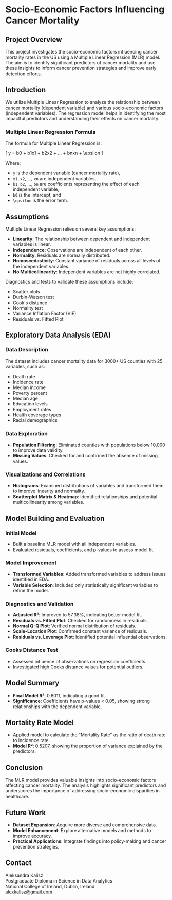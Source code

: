 # Socio-Economic Factors Influencing Cancer Mortality

## Project Overview
This project investigates the socio-economic factors influencing cancer mortality rates in the US using a Multiple Linear Regression (MLR) model. The aim is to identify significant predictors of cancer mortality and use these insights to inform cancer prevention strategies and improve early detection efforts.

## Introduction
We utilize Multiple Linear Regression to analyze the relationship between cancer mortality (dependent variable) and various socio-economic factors (independent variables). The regression model helps in identifying the most impactful predictors and understanding their effects on cancer mortality.

### Multiple Linear Regression Formula
The formula for Multiple Linear Regression is:

\[ y = b0 + b1x1 + b2x2 + \... + bnxn + \epsilon \]

Where:
- `y` is the dependent variable (cancer mortality rate),
- `x1`, `x2`, ..., `xn` are independent variables,
- `b1`, `b2`, ..., `bn` are coefficients representing the effect of each independent variable,
- `b0` is the intercept, and
- `\epsilon` is the error term.

## Assumptions
Multiple Linear Regression relies on several key assumptions:
- **Linearity**: The relationship between dependent and independent variables is linear.
- **Independence**: Observations are independent of each other.
- **Normality**: Residuals are normally distributed.
- **Homoscedasticity**: Constant variance of residuals across all levels of the independent variables.
- **No Multicollinearity**: Independent variables are not highly correlated.

Diagnostics and tests to validate these assumptions include:
- Scatter plots
- Durbin-Watson test
- Cook's distance
- Normality test
- Variance Inflation Factor (VIF)
- Residuals vs. Fitted Plot

## Exploratory Data Analysis (EDA)

### Data Description
The dataset includes cancer mortality data for 3000+ US counties with 25 variables, such as:
- Death rate
- Incidence rate
- Median income
- Poverty percent
- Median age
- Education levels
- Employment rates
- Health coverage types
- Racial demographics

### Data Exploration
- **Population Filtering**: Eliminated counties with populations below 10,000 to improve data validity.
- **Missing Values**: Checked for and confirmed the absence of missing values.

### Visualizations and Correlations
- **Histograms**: Examined distributions of variables and transformed them to improve linearity and normality.
- **Scatterplot Matrix & Heatmap**: Identified relationships and potential multicollinearity among variables.

## Model Building and Evaluation

### Initial Model
- Built a baseline MLR model with all independent variables.
- Evaluated residuals, coefficients, and p-values to assess model fit.

### Model Improvement
- **Transformed Variables**: Added transformed variables to address issues identified in EDA.
- **Variable Selection**: Included only statistically significant variables to refine the model.

### Diagnostics and Validation
- **Adjusted R²**: Improved to 57.38%, indicating better model fit.
- **Residuals vs. Fitted Plot**: Checked for randomness in residuals.
- **Normal Q-Q Plot**: Verified normal distribution of residuals.
- **Scale-Location Plot**: Confirmed constant variance of residuals.
- **Residuals vs. Leverage Plot**: Identified potential influential observations.

### Cooks Distance Test
- Assessed influence of observations on regression coefficients.
- Investigated high Cooks distance values for potential outliers.

## Model Summary
- **Final Model R²**: 0.6011, indicating a good fit.
- **Significance**: Coefficients have p-values < 0.05, showing strong relationships with the dependent variable.

## Mortality Rate Model
- Applied model to calculate the "Mortality Rate" as the ratio of death rate to incidence rate.
- **Model R²**: 0.5207, showing the proportion of variance explained by the predictors.

## Conclusion
The MLR model provides valuable insights into socio-economic factors affecting cancer mortality. The analysis highlights significant predictors and underscores the importance of addressing socio-economic disparities in healthcare.

## Future Work
- **Dataset Expansion**: Acquire more diverse and comprehensive data.
- **Model Enhancement**: Explore alternative models and methods to improve accuracy.
- **Practical Applications**: Integrate findings into policy-making and cancer prevention strategies.

## Contact
Aleksandra Kalisz  
Postgraduate Diploma in Science in Data Analytics  
National College of Ireland, Dublin, Ireland  
alexkalisz@gmail.com
